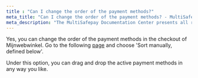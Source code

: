 ```yaml
---
title : "Can I change the order of the payment methods?"
meta_title: "Can I change the order of the payment methods? - MultiSafepay Docs"
meta_description: "The MultiSafepay Documentation Center presents all relevant information about our Plugins and API. You can also find support pages for Payment Methods, Tools and General Questions as well as the contact details of our Support and Integration Teams."
---
```


Yes, you can change the order of the payment methods in the checkout of Mijnwebwinkel. Go to the following [page](https://www.mijnwebwinkel.nl/beheer/payment/sorting) and choose 'Sort manually, defined below'.

Under this option, you can drag and drop the active payment methods in any way you like.